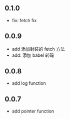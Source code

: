 ## 0.1.0

* fix: fetch fix
  
## 0.0.9

* add 添加封装的 fetch 方法
* add: 添加 babel 转码
  
## 0.0.8

* add log function

## 0.0.7

* add pointer function


